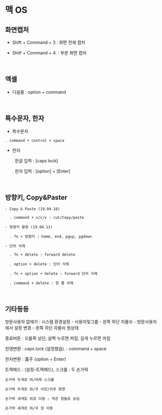 # 맥 OS


## 화면캡처
 - Shift  +  Command  + 3  :  화면 전체 캡처

 - Shitf  +  Command  + 4. :  부분 화면 캡처

<br>
 
## 엑셀

 - 다음줄 : option + command

<br>
 
## 특수문자,  한자

  -  특수문자 

    . command + control + space 

  - 한자 

    . 한글 입력 : [caps lock]

    . 한자 입력 : [option] + [Enter]

<br>
 
## 방향키, Copy&Paster
    - Copy & Paste (19.04.16)

      . command + x/c/v : cut/Copy/paste

    - 방향키 활용 (19.04.11)

      . fn + 방향키 : home, end, pgup, pgdown

    - 단어 삭제

      . fn + delete : forward delete

      . option + delete : 단어 삭제

      . fn + option + delete : forward 단어 삭제

      . command + delete : 한 줄 삭제

<br>
 
## 기타등등

방문사용자 없애기 : 시스템 환경설정 - 사용자및그룹 - 왼쪽 하단 자물쇠 - 방문사용자에서 설정 변경 - 왼쪽 하단 자물쇠 원상태

종료버튼 : 오를쪽 상단,  살짝 누르면 켜짐, 길게 누르면 꺼짐


힌영변환 : caps lock (설정했음). : command + space

한자변환 : 漢子 (option + Enter)

트랙패드 : (설정-트랙패드), 스크롤 : 두 손가락


    손가락 두개로 위/아래 스크롤

    손가락 두개로 좌/우 이전/이후 화면

    손가락 세개로 위로 이동 : 작은 창들로 보임

    손가락 세개로 좌/우 창 이동